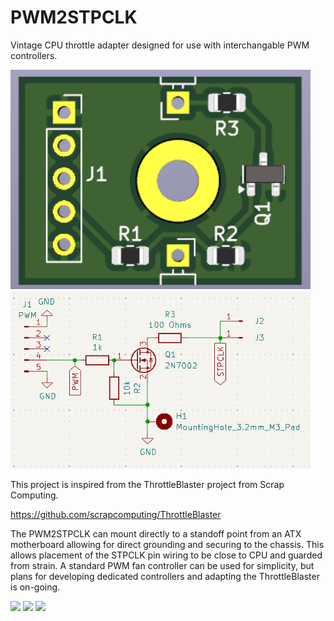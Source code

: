 # PWM2STPCLK
Vintage CPU throttle adapter designed for use with interchangable PWM controllers. 

<img src='Images/kicad_3D.png' width=480>
<img src='Images/kicad_schematic.png' width=480>

This project is inspired from the ThrottleBlaster project from Scrap Computing.

https://github.com/scrapcomputing/ThrottleBlaster


The PWM2STPCLK can mount directly to a standoff point from an ATX motherboard allowing for direct grounding and securing to the chassis. This allows placement of the STPCLK pin wiring to be close to CPU and guarded from strain. A standard PWM fan controller can be used for simplicity, but plans for developing dedicated controllers and adapting the ThrottleBlaster is on-going. 

<img src='Images/DSC_1710.JPG' width=480>
<img src='Images/DSC_1711.JPG' width=480>
<img src='Images/DSC_1715.JPG' width=480>
